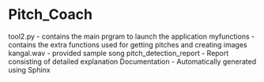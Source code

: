 # Pitch_Coach

tool2.py - contains the main prgram to launch the application
myfunctions - contains the extra functions used for getting pitches and creating images
kangal.wav - provided sample song 
pitch_detection_report - Report consisting of detailed explanation
Documentation - Automatically generated using Sphinx
